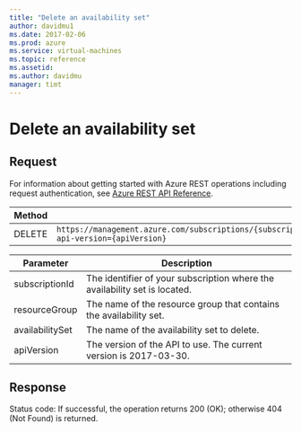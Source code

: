 ```yaml
---
title: "Delete an availability set"
author: davidmu1
ms.date: 2017-02-06
ms.prod: azure
ms.service: virtual-machines
ms.topic: reference
ms.assetid:
ms.author: davidmu
manager: timt
---
```


# Delete an availability set    
    
## Request    
 
For information about getting started with Azure REST operations including request authentication, see [Azure REST API Reference](../../../index.md).    
    
| Method | Request URI |    
|--------|-------------|    
| DELETE | `https://management.azure.com/subscriptions/{subscriptionId}/resourceGroups/{resourceGroup}/providers/Microsoft.Compute/availabilitySets/{availabilitySet}?api-version={apiVersion}` |    
    
| Parameter | Description |
| --------- | ----------- |
| subscriptionId | The identifier of your subscription where the availability set is located. |
| resourceGroup | The name of the resource group that contains the availability set. |
| availabilitySet | The name of the availability set to delete. |
| apiVersion | The version of the API to use. The current version is 2017-03-30. |    
    
## Response    
    
Status code: If successful, the operation returns 200 (OK); otherwise 404 (Not Found) is returned.